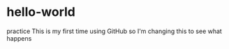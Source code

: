 # hello-world
practice 
This is my first time using GitHub so I'm changing this to see what happens
